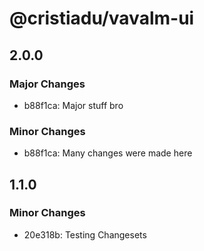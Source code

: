 # @cristiadu/vavalm-ui

## 2.0.0

### Major Changes

- b88f1ca: Major stuff bro

### Minor Changes

- b88f1ca: Many changes were made here

## 1.1.0

### Minor Changes

- 20e318b: Testing Changesets

